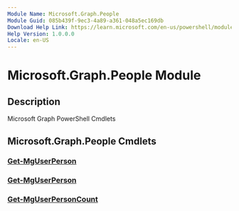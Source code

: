 ```yaml
---
Module Name: Microsoft.Graph.People
Module Guid: 085b439f-9ec3-4a89-a361-048a5ec169db
Download Help Link: https://learn.microsoft.com/en-us/powershell/module/microsoft.graph.people/?view=graph-powershell-1.0
Help Version: 1.0.0.0
Locale: en-US
---
```


# Microsoft.Graph.People Module
## Description
Microsoft Graph PowerShell Cmdlets

## Microsoft.Graph.People Cmdlets
### [Get-MgUserPerson](Get-MgUserPerson.md)

### [Get-MgUserPerson](Get-MgUserPerson.md)

### [Get-MgUserPersonCount](Get-MgUserPersonCount.md)





















